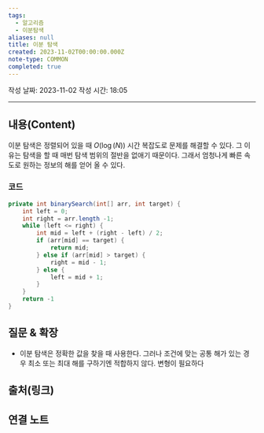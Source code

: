 ```yaml
---
tags:
  - 알고리즘
  - 이분탐색
aliases: null
title: 이분 탐색
created: 2023-11-02T00:00:00.000Z
note-type: COMMON
completed: true
---
```

작성 날짜: 2023-11-02
작성 시간: 18:05


----
## 내용(Content)
이분 탐색은 정렬되어 있을 때 $O(\log(N))$ 시간 복잡도로 문제를 해결할 수 있다. 그 이유는 탐색을 할 때 매번 탐색 범위의 절반을 없애기 때문이다. 그래서 엄청나게 빠른 속도로 원하는 정보의 해를 얻어 올 수 있다.

### 코드
```java
private int binarySearch(int[] arr, int target) {
	int left = 0;
	int right = arr.length -1;
	while (left <= right) {
		int mid = left + (right - left) / 2;
		if (arr[mid] == target) {
			return mid;
		} else if (arr[mid] > target) {
			right = mid - 1;	
		} else {
			left = mid + 1;
		}
	}
	return -1
}
```

## 질문 & 확장

- 이분 탐색은 정확한 값을 찾을 때 사용한다. 그러나 조건에 맞는 공통 해가 있는 경우 최소 또는 최대 해를 구하기엔 적합하지 않다. 변형이 필요하다 

## 출처(링크)


## 연결 노트










